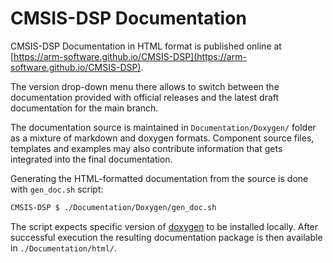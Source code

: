 # CMSIS-DSP Documentation

CMSIS-DSP Documentation in HTML format is published online at [https://arm-software.github.io/CMSIS-DSP](https://arm-software.github.io/CMSIS-DSP).

The version drop-down menu there allows to switch between the documentation provided with official releases and the latest draft documentation for the main branch.

The documentation source is maintained in `Documentation/Doxygen/` folder as a mixture of markdown and doxygen formats. Component source files, templates and examples may also contribute information that gets integrated into the final documentation.

Generating the HTML-formatted documentation from the source is done with `gen_doc.sh` script:

```sh
CMSIS-DSP $ ./Documentation/Doxygen/gen_doc.sh
```

The script expects specific version of [doxygen](https://www.doxygen.nl/) to be installed locally. After successful execution the resulting documentation package is then available in `./Documentation/html/`.

